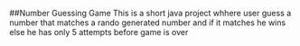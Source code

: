 ##Number Guessing Game
 This is a short java project whhere user guess a number that matches a rando generated number and if it matches he wins else he has only 5 attempts before game is over
